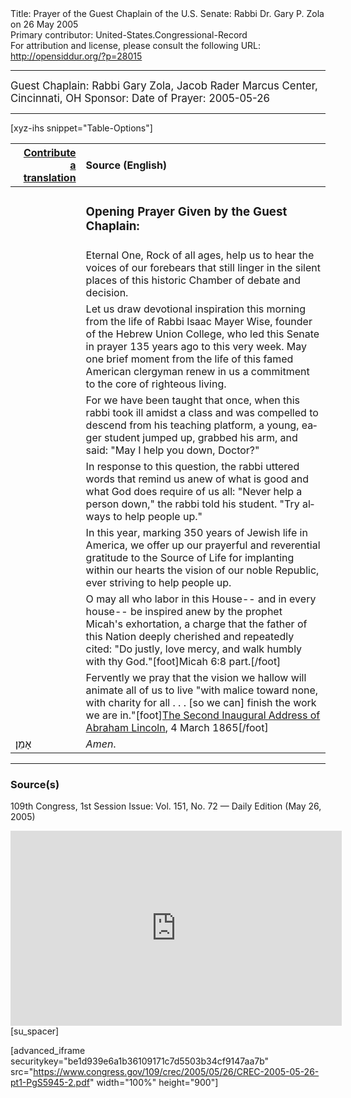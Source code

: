 <html>
<head></head>
<body>
Title: Prayer of the Guest Chaplain of the U.S. Senate: Rabbi Dr. Gary P. Zola on 26 May 2005<br />
Primary contributor: United-States.Congressional-Record<br />
For attribution and license, please consult the following URL: <a href="http://opensiddur.org/?p=28015">http://opensiddur.org/?p=28015</a>
<p />
<hr />

<div class="english" lang="en" style="font-size:1.2em;">
Guest Chaplain: Rabbi Gary Zola, Jacob Rader Marcus Center, Cincinnati, OH
Sponsor: 
Date of Prayer: 2005-05-26
</div>

<hr />

[xyz-ihs snippet="Table-Options"]<table style="margin-left: auto; margin-right: auto;" class="draggable">
<thead><tr><th id="x" style="text-align: right;"><a href="/translate/" target="_blank" rel="noopener">Contribute a translation</a></th><th style="text-align: left;">Source (English)</th></tr></thead>
<tbody>
<tr><td style="vertical-align:top;">
<div class="liturgy" lang="he">

</span></div></td>
 
<td style="vertical-align:top;">
<div class="english" lang="en">
<h3>Opening Prayer Given by the Guest Chaplain:</h3>
</div></td></tr>

<tr><td style="vertical-align:top;">
<div class="liturgy" lang="he">

</span></div></td>
 
<td style="vertical-align:top;">
<div class="english" lang="en">
Eternal One, 
Rock of all ages, 
help us to hear 
the voices of our forebears 
that still linger in the silent places 
of this historic Chamber of debate and decision. 
</div></td></tr>

<tr><td style="vertical-align:top;">
<div class="liturgy" lang="he">

</span></div></td>
 
<td style="vertical-align:top;">
<div class="english" lang="en">
Let us draw devotional inspiration 
this morning 
from the life of Rabbi Isaac Mayer Wise, 
founder of the Hebrew Union College, 
who led this Senate in prayer 
135 years ago to this very week. 
May one brief moment 
from the life of this famed American clergyman 
renew in us a commitment 
to the core of righteous living.
</div></td></tr>

<tr><td style="vertical-align:top;">
<div class="liturgy" lang="he">

</span></div></td>
 
<td style="vertical-align:top;">
<div class="english" lang="en">
For we have been taught that once, 
when this rabbi took ill amidst a class 
and was compelled to descend from his teaching platform, 
a young, eager student jumped up, 
grabbed his arm, 
and said: "May I help you down, Doctor?"
</div></td></tr>

<tr><td style="vertical-align:top;">
<div class="liturgy" lang="he">

</span></div></td>
 
<td style="vertical-align:top;">
<div class="english" lang="en">
In response to this question, 
the rabbi uttered words 
that remind us anew 
of what is good 
and what God does require of us all: 
"Never help a person down,"
the rabbi told his student. 
"Try always to help people up."
</div></td></tr>

<tr><td style="vertical-align:top;">
<div class="liturgy" lang="he">

</span></div></td>
 
<td style="vertical-align:top;">
<div class="english" lang="en">
In this year, 
marking 350 years of Jewish life in America, 
we offer up 
our prayerful and reverential gratitude 
to the Source of Life 
for implanting within our hearts 
the vision of our noble Republic, 
ever striving to help people up.
</div></td></tr>

<tr><td style="vertical-align:top;">
<div class="liturgy" lang="he">

</span></div></td>
 
<td style="vertical-align:top;">
<div class="english" lang="en">
O may all who labor in this House--
and in every house--
be inspired anew 
by the prophet Micah's exhortation, 
a charge that the father of this Nation 
deeply cherished 
and repeatedly cited: 
"Do justly, 
love mercy, 
and walk humbly with thy God."[foot]Micah 6:8 part.[/foot]
</div></td></tr>

<tr><td style="vertical-align:top;">
<div class="liturgy" lang="he">

</span></div></td>
 
<td style="vertical-align:top;">
<div class="english" lang="en">
Fervently we pray 
that the vision we hallow 
will animate all of us to live 
"with malice toward none, 
with charity for all . . . 
[so we can] finish the work we are in."[foot]<a href="/?p=30178">The Second Inaugural Address of Abraham Lincoln</a>, 4 March 1865[/foot]
</div></td></tr>


<tr><td style="vertical-align:top;">
<div class="liturgy" lang="he">
אָמֵן׃
</span></div></td>
 
<td style="vertical-align:top;">
<div class="english" lang="en">
<em>Amen</em>.
</div></td></tr>
</tbody></table>

<hr />

<h3>Source(s)</h3>

109th Congress, 1st Session
Issue: Vol. 151, No. 72 — Daily Edition (May 26, 2005)

<iframe width=530 height=312 src='https://www.c-span.org/video/standalone/?c4502542/rabbi-gary-zola-american-jewish-archives-cincinnati-oh' allowfullscreen='allowfullscreen' frameborder=0></iframe>[su_spacer]

[advanced_iframe securitykey="be1d939e6a1b36109171c7d5503b34cf9147aa7b" src="https://www.congress.gov/109/crec/2005/05/26/CREC-2005-05-26-pt1-PgS5945-2.pdf" width="100%" height="900"]
</body>
</html>